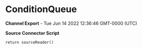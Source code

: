 # ConditionQueue

__Channel Export__ - Tue Jun 14 2022 12:36:46 GMT-0000 (UTC)

__Source Connector Script__
```
return sourceReader()
```
